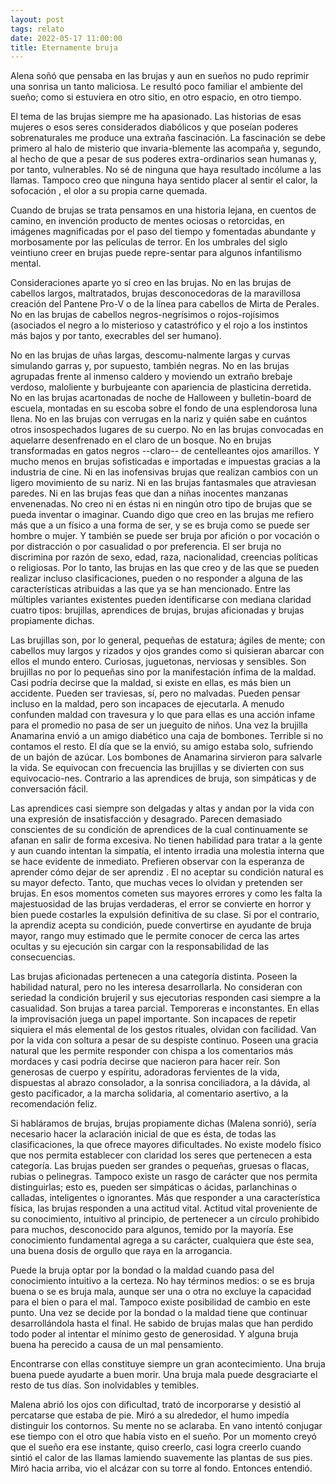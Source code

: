 ```yaml
---
layout: post
tags: relato
date: 2022-05-17 11:00:00
title: Eternamente bruja
---
```


   Alena soñó que pensaba en las brujas y aun en sueños no pudo reprimir
   una sonrisa un tanto maliciosa. Le resultó poco familiar el ambiente
   del sueño; como si estuviera en otro sitio, en otro espacio, en otro
   tiempo.
   
   El tema de las brujas siempre me ha apasionado. Las historias de esas
   mujeres o esos seres considerados diabólicos y que poseían poderes
   sobrenaturales me produce una extraña fascinación. La fascinación se
   debe primero al halo de misterio que invaria-blemente las acompaña y,
   segundo, al hecho de que a pesar de sus poderes extra-ordinarios sean
   humanas y, por tanto, vulnerables. No sé de ninguna que haya resultado
   incólume a las llamas. Tampoco creo que ninguna haya sentido placer al
   sentir el calor, la sofocación , el olor a su propia carne quemada.
   
   Cuando de brujas se trata pensamos en una historia lejana, en cuentos
   de camino, en invención producto de mentes ociosas o retorcidas, en
   imágenes magnificadas por el paso del tiempo y fomentadas abundante y
   morbosamente por las películas de terror. En los umbrales del siglo
   veintiuno creer en brujas puede repre-sentar para algunos infantilismo
   mental.
   
   Consideraciones aparte yo sí creo en las brujas. No en las brujas de
   cabellos largos, maltratados, brujas desconocedoras de la maravillosa
   creación del Pantene Pro-V o de la línea para cabellos de Mirta de
   Perales. No en las brujas de cabellos negros-negrísimos o
   rojos-rojísimos (asociados el negro a lo misterioso y catastrófico y el
   rojo a los instintos más bajos y por tanto, execrables del ser humano).
   
   No en las brujas de uñas largas, descomu-nalmente largas y curvas
   simulando garras y, por supuesto, también negras. No en las brujas
   agrupadas frente al inmenso caldero y moviendo un extraño brebaje
   verdoso, maloliente y burbujeante con apariencia de plasticina
   derretida. No en las brujas acartonadas de noche de Halloween y
   bulletin-board de escuela, montadas en su escoba sobre el fondo de una
   esplendorosa luna llena. No en las brujas con verrugas en la nariz y
   quién sabe en cuántos otros insospechados lugares de su cuerpo. No en
   las brujas convocadas en aquelarre desenfrenado en el claro de un
   bosque. No en brujas transformadas en gatos negros --claro-- de
   centelleantes ojos amarillos. Y mucho menos en brujas sofisticadas e
   importadas e impuestas gracias a la industria de cine. Ni en las
   inofensivas brujas que realizan cambios con un ligero movimiento de su
   nariz. Ni en las brujas fantasmales que atraviesan paredes. Ni en las
   brujas feas que dan a niñas inocentes manzanas envenenadas. No creo ni
   en éstas ni en ningún otro tipo de brujas que se pueda inventar o
   imaginar. Cuando digo que creo en las brujas me refiero más que a un
   físico a una forma de ser, y se es bruja como se puede ser hombre o
   mujer. Y también se puede ser bruja por afición o por vocación o por
   distracción o por casualidad o por preferencia. El ser bruja no
   discrimina por razón de sexo, edad, raza, nacionalidad, creencias
   políticas o religiosas. Por lo tanto, las brujas en las que creo y de
   las que se pueden realizar incluso clasificaciones, pueden o no
   responder a alguna de las características atribuidas a las que ya se
   han mencionado. Entre las múltiples variantes existentes pueden
   identificarse con mediana claridad cuatro tipos: brujillas, aprendices
   de brujas, brujas aficionadas y brujas propiamente dichas.
   
   Las brujillas son, por lo general, pequeñas de estatura; ágiles de
   mente; con cabellos muy largos y rizados y ojos grandes como si
   quisieran abarcar con ellos el mundo entero. Curiosas, juguetonas,
   nerviosas y sensibles. Son brujillas no por lo pequeñas sino por la
   manifestación ínfima de la maldad. Casi podría decirse que la maldad,
   si existe en ellas, es más bien un accidente. Pueden ser traviesas, sí,
   pero no malvadas. Pueden pensar incluso en la maldad, pero son
   incapaces de ejecutarla. A menudo confunden maldad con travesura y lo
   que para ellas es una acción infame para el promedio no pasa de ser un
   jueguito de niños. Una vez la brujilla Anamarina envió a un amigo
   diabético una caja de bombones. Terrible si no contamos el resto. El
   día que se la envió, su amigo estaba solo, sufriendo de un bajón de
   azúcar. Los bombones de Anamarina sirvieron para salvarle la vida. Se
   equivocan con frecuencia las brujillas y se divierten con sus
   equivocacio-nes. Contrario a las aprendices de bruja, son simpáticas y
   de conversación fácil.
   
   Las aprendices casi siempre son delgadas y altas y andan por la vida
   con una expresión de insatisfacción y desagrado. Parecen demasiado
   conscientes de su condición de aprendices de la cual continuamente se
   afanan en salir de forma excesiva. No tienen habilidad para tratar a la
   gente y aun cuando intentan la simpatía, el intento irradia una
   molestia interna que se hace evidente de inmediato. Prefieren observar
   con la esperanza de aprender cómo dejar de ser aprendiz . El no aceptar
   su condición natural es su mayor defecto. Tanto, que muchas veces lo
   olvidan y pretenden ser brujas. En esos momentos cometen sus mayores
   errores y como les falta la majestuosidad de las brujas verdaderas, el
   error se convierte en horror y bien puede costarles la expulsión
   definitiva de su clase. Si por el contrario, la aprendiz acepta su
   condición, puede convertirse en ayudante de bruja mayor, rango muy
   estimado que le permite conocer de cerca las artes ocultas y su
   ejecución sin cargar con la responsabilidad de las consecuencias.
   
   Las brujas aficionadas pertenecen a una categoría distinta. Poseen la
   habilidad natural, pero no les interesa desarrollarla. No consideran
   con seriedad la condición brujeril y sus ejecutorias responden casi
   siempre a la casualidad. Son brujas a tarea parcial. Temporeras e
   inconstantes. En ellas la improvisación juega un papel importante. Son
   incapaces de repetir siquiera el más elemental de los gestos rituales,
   olvidan con facilidad. Van por la vida con soltura a pesar de su
   despiste continuo. Poseen una gracia natural que les permite responder
   con chispa a los comentarios más mordaces y casi podría decirse que
   nacieron para hacer reír. Son generosas de cuerpo y espíritu,
   adoradoras fervientes de la vida, dispuestas al abrazo consolador, a la
   sonrisa conciliadora, a la dávida, al gesto pacificador, a la marcha
   solidaria, al comentario asertivo, a la recomendación feliz.
   
   Si habláramos de brujas, brujas propiamente dichas (Malena sonrió),
   sería necesario hacer la aclaración inicial de que es ésta, de todas
   las clasificaciones, la que ofrece mayores dificultades. No existe
   modelo físico que nos permita establecer con claridad los seres que
   pertenecen a esta categoría. Las brujas pueden ser grandes o pequeñas,
   gruesas o flacas, rubias o pelinegras. Tampoco existe un rasgo de
   carácter que nos permita distinguirlas; esto es, pueden ser simpáticas
   o ácidas, parlanchinas o calladas, inteligentes o ignorantes. Más que
   responder a una característica física, las brujas responden a una
   actitud vital. Actitud vital proveniente de su conocimiento, intuitivo
   al principio, de pertenecer a un círculo prohibido para muchos,
   desconocido para algunos, temido por la mayoría. Ese conocimiento
   fundamental agrega a su carácter, cualquiera que éste sea, una buena
   dosis de orgullo que raya en la arrogancia.
   
   Puede la bruja optar por la bondad o la maldad cuando pasa del
   conocimiento intuitivo a la certeza. No hay términos medios: o se es
   bruja buena o se es bruja mala, aunque ser una o otra no excluye la
   capacidad para el bien o para el mal. Tampoco existe posibilidad de
   cambio en este punto. Una vez se decide por la bondad o la maldad tiene
   que continuar desarrollándola hasta el final. He sabido de brujas malas
   que han perdido todo poder al intentar el mínimo gesto de generosidad.
   Y alguna bruja buena ha perecido a causa de un mal pensamiento.
   
   Encontrarse con ellas constituye siempre un gran acontecimiento. Una
   bruja buena puede ayudarte a buen morir. Una bruja mala puede
   desgraciarte el resto de tus días. Son inolvidables y temibles.
   
   Malena abrió los ojos con dificultad, trató de incorporarse y desistió
   al percatarse que estaba de pie. Miró a su alrededor, el humo impedía
   distinguir los contornos. Su mente no se aclaraba. En vano intentó
   conjugar ese tiempo con el otro que había visto en el sueño. Por un
   momento creyó que el sueño era ese instante, quiso creerlo, casi logra
   creerlo cuando sintió el calor de las llamas lamiendo suavemente las
   plantas de sus pies. Miró hacia arriba, vio el alcázar con su torre al
   fondo. Entonces entendió.
